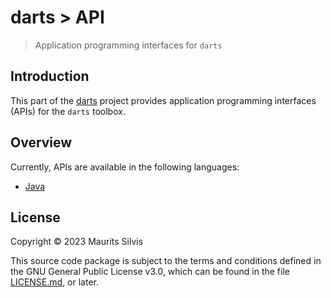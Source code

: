 # darts > API

> Application programming interfaces for `darts`

## Introduction

This part of the [darts](https://github.com/mauritssilvis/darts) project provides application programming interfaces (APIs) for the `darts` toolbox.

## Overview

Currently, APIs are available in the following languages:

- [Java](java-darts-api)

## License

Copyright © 2023 Maurits Silvis

This source code package is subject to the terms and conditions defined in the GNU General Public License v3.0, which can be found in the file [LICENSE.md](../LICENSE.md), or later.
